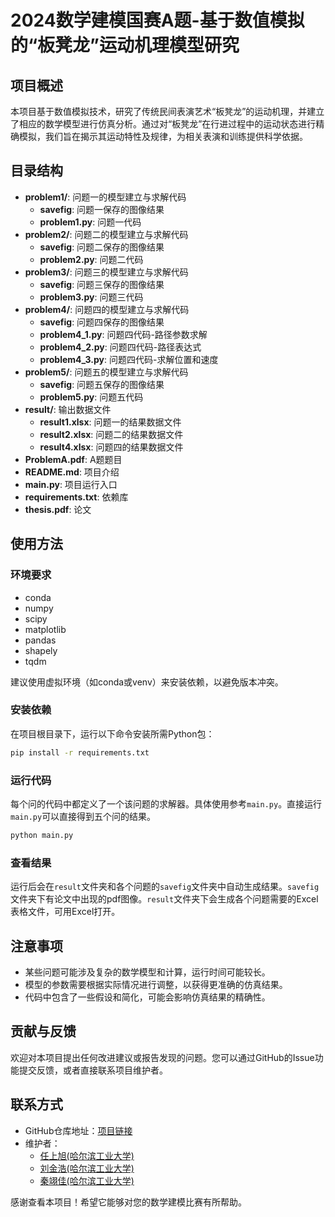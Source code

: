 # 2024数学建模国赛A题-基于数值模拟的“板凳龙”运动机理模型研究

## 项目概述

本项目基于数值模拟技术，研究了传统民间表演艺术“板凳龙”的运动机理，并建立了相应的数学模型进行仿真分析。通过对“板凳龙”在行进过程中的运动状态进行精确模拟，我们旨在揭示其运动特性及规律，为相关表演和训练提供科学依据。

## 目录结构

- **problem1/**: 问题一的模型建立与求解代码
   - **savefig**: 问题一保存的图像结果
   - **problem1.py**: 问题一代码
- **problem2/**: 问题二的模型建立与求解代码
   - **savefig**: 问题二保存的图像结果
   - **problem2.py**: 问题二代码
- **problem3/**: 问题三的模型建立与求解代码
   - **savefig**: 问题三保存的图像结果
   - **problem3.py**: 问题三代码
- **problem4/**: 问题四的模型建立与求解代码
   - **savefig**: 问题四保存的图像结果
   - **problem4_1.py**: 问题四代码-路径参数求解
   - **problem4_2.py**: 问题四代码-路径表达式
   - **problem4_3.py**: 问题四代码-求解位置和速度
- **problem5/**: 问题五的模型建立与求解代码
   - **savefig**: 问题五保存的图像结果
   - **problem5.py**: 问题五代码
- **result/**: 输出数据文件
   - **result1.xlsx**: 问题一的结果数据文件
   - **result2.xlsx**: 问题二的结果数据文件
   - **result4.xlsx**: 问题四的结果数据文件
- **ProblemA.pdf**: A题题目
- **README.md**: 项目介绍
- **main.py**: 项目运行入口
- **requirements.txt**: 依赖库
- **thesis.pdf**: 论文

## 使用方法

### 环境要求

- conda
- numpy
- scipy
- matplotlib
- pandas
- shapely
- tqdm

建议使用虚拟环境（如conda或venv）来安装依赖，以避免版本冲突。

### 安装依赖

在项目根目录下，运行以下命令安装所需Python包：

```bash
pip install -r requirements.txt
```

### 运行代码

每个问的代码中都定义了一个该问题的求解器。具体使用参考`main.py`。直接运行`main.py`可以直接得到五个问的结果。

```bash
python main.py
```

### 查看结果

运行后会在`result`文件夹和各个问题的`savefig`文件夹中自动生成结果。`savefig`文件夹下有论文中出现的pdf图像。`result`文件夹下会生成各个问题需要的Excel表格文件，可用Excel打开。

## 注意事项

- 某些问题可能涉及复杂的数学模型和计算，运行时间可能较长。
- 模型的参数需要根据实际情况进行调整，以获得更准确的仿真结果。
- 代码中包含了一些假设和简化，可能会影响仿真结果的精确性。

## 贡献与反馈

欢迎对本项目提出任何改进建议或报告发现的问题。您可以通过GitHub的Issue功能提交反馈，或者直接联系项目维护者。

## 联系方式

- GitHub仓库地址：[项目链接](https://github.com/BrassWrench/CUMCM2024-A-202408007227)
- 维护者：
   - [任上旭(哈尔滨工业大学)](https://github.com/BrassWrench)
   - [刘金浩(哈尔滨工业大学)](https://github.com/FarzoneILIN)
   - [秦翊佳(哈尔滨工业大学)](https://github.com/corinamedici)

感谢查看本项目！希望它能够对您的数学建模比赛有所帮助。

